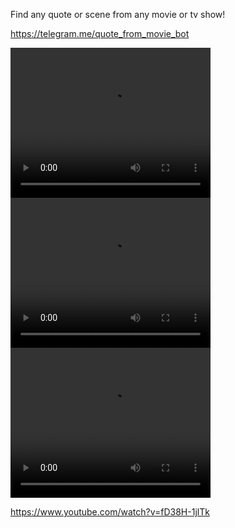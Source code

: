 Find any quote or scene from any movie or tv show!

https://telegram.me/quote_from_movie_bot

<video width="320" height="240" controls>
  <source src="https://www.youtube.com/watch?v=CQG-CKGIEZ8" type="video/mp4">
</video>

<video width="320" height="240" controls>
  <source src="https://www.youtube.com/watch?v=iiKUsGxnZok" type="video/mp4">
</video>

<video width="320" height="240" controls>
  <source src="https://www.youtube.com/watch?v=oSOeYXUIHZ0" type="video/mp4">
</video>

https://www.youtube.com/watch?v=fD38H-1jlTk
